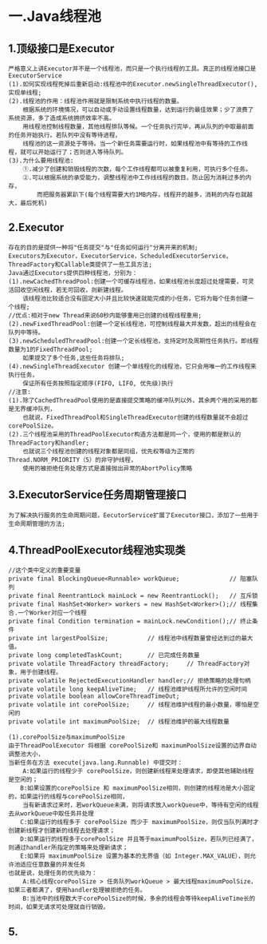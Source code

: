 # 一.Java线程池
## 1.顶级接口是Executor
	严格意义上讲Executor并不是一个线程池，而只是一个执行线程的工具。真正的线程池接口是ExecutorService
	(1).如何实现线程死掉后重新启动:线程池中的Executor.newSingleThreadExecutor(),实现单线程;
	(2).线程池的作用：线程池作用就是限制系统中执行线程的数量。
		根据系统的环境情况，可以自动或手动设置线程数量，达到运行的最佳效果；少了浪费了系统资源，多了造成系统拥挤效率不高。
		用线程池控制线程数量，其他线程排队等候。一个任务执行完毕，再从队列的中取最前面的任务开始执行。若队列中没有等待进程，
		线程池的这一资源处于等待。当一个新任务需要运行时，如果线程池中有等待的工作线程，就可以开始运行了；否则进入等待队列。
	(3).为什么要用线程池:
		①.减少了创建和销毁线程的次数，每个工作线程都可以被重复利用，可执行多个任务。
		②.可以根据系统的承受能力，调整线程池中工作线线程的数目，防止因为消耗过多的内存，
			而把服务器累趴下(每个线程需要大约1MB内存，线程开的越多，消耗的内存也就越大，最后死机)
		
## 2.Executor
	存在的目的是提供一种将"任务提交"与"任务如何运行"分离开来的机制;
  	Executors为Executor，ExecutorService，ScheduledExecutorService，ThreadFactory和Callable类提供了一些工具方法;
  	Java通过Executors提供四种线程池，分别为：
	(1).newCachedThreadPool:创建一个可缓存线程池，如果线程池长度超过处理需要，可灵活回收空闲线程，若无可回收，则新建线程。
		该线程池比较适合没有固定大小并且比较快速就能完成的小任务，它将为每个任务创建一个线程;		
	//优点:相对于new Thread来说60秒内能够重用已创建的线程线程重用;
	(2).newFixedThreadPool:创建一个定长线程池，可控制线程最大并发数，超出的线程会在队列中等待。
	(3).newScheduledThreadPool:创建一个定长线程池，支持定时及周期性任务执行。即线程数量为1的FixedThreadPool;
		如果提交了多个任务,这些任务将排队;
	(4).newSingleThreadExecutor 创建一个单线程化的线程池，它只会用唯一的工作线程来执行任务，
		保证所有任务按照指定顺序(FIFO, LIFO, 优先级)执行
	//注意:
	(1).除了CachedThreadPool使用的是直接提交策略的缓冲队列以外，其余两个用的采用的都是无界缓冲队列，
		也就说，FixedThreadPool和SingleThreadExecutor创建的线程数量就不会超过 corePoolSize。
	(2).三个线程池采用的ThreadPoolExecutor构造方法都是同一个，使用的都是默认的ThreadFactory和handler;
		也就说三个线程池创建的线程对象都是同组，优先权等级为正常的Thread.NORM_PRIORITY（5）的非守护线程，
		使用的被拒绝任务处理方式是直接抛出异常的AbortPolicy策略
	
## 3.ExecutorService任务周期管理接口
	为了解决执行服务的生命周期问题，EecutorService扩展了Executor接口，添加了一些用于生命周期管理的方法;
	
## 4.ThreadPoolExecutor线程池实现类
	//这个类中定义的重要变量
	private final BlockingQueue<Runnable> workQueue;              // 阻塞队列
	private final ReentrantLock mainLock = new ReentrantLock();   // 互斥锁
	private final HashSet<Worker> workers = new HashSet<Worker>();// 线程集合.一个Worker对应一个线程
	private final Condition termination = mainLock.newCondition();// 终止条件
	private int largestPoolSize;           // 线程池中线程数量曾经达到过的最大值。
	private long completedTaskCount;       // 已完成任务数量
	private volatile ThreadFactory threadFactory;     // ThreadFactory对象，用于创建线程。
	private volatile RejectedExecutionHandler handler;// 拒绝策略的处理句柄
	private volatile long keepAliveTime;   // 线程池维护线程所允许的空闲时间
	private volatile boolean allowCoreThreadTimeOut;
	private volatile int corePoolSize;     // 线程池维护线程的最小数量，哪怕是空闲的
	private volatile int maximumPoolSize;  // 线程池维护的最大线程数量

	(1).corePoolSize与maximumPoolSize 
	由于ThreadPoolExecutor 将根据 corePoolSize和 maximumPoolSize设置的边界自动调整池大小，
	当新任务在方法 execute(java.lang.Runnable) 中提交时：
		A:如果运行的线程少于 corePoolSize，则创建新线程来处理请求，即使其他辅助线程是空闲的；
	　　B:如果设置的corePoolSize 和 maximumPoolSize相同，则创建的线程池是大小固定的，如果运行的线程与corePoolSize相同，
		当有新请求过来时，若workQueue未满，则将请求放入workQueue中，等待有空闲的线程去从workQueue中取任务并处理
	　　C:如果运行的线程多于 corePoolSize 而少于 maximumPoolSize，则仅当队列满时才创建新线程才创建新的线程去处理请求；
	　　D:如果运行的线程多于corePoolSize 并且等于maximumPoolSize，若队列已经满了，则通过handler所指定的策略来处理新请求；
	　　E:如果将 maximumPoolSize 设置为基本的无界值（如 Integer.MAX_VALUE），则允许池适应任意数量的并发任务
	也就是说，处理任务的优先级为： 
		A:核心线程corePoolSize > 任务队列workQueue > 最大线程maximumPoolSize，如果三者都满了，使用handler处理被拒绝的任务。
		B:当池中的线程数大于corePoolSize的时候，多余的线程会等待keepAliveTime长的时间，如果无请求可处理就自行销毁。
	
## 5.














	
			